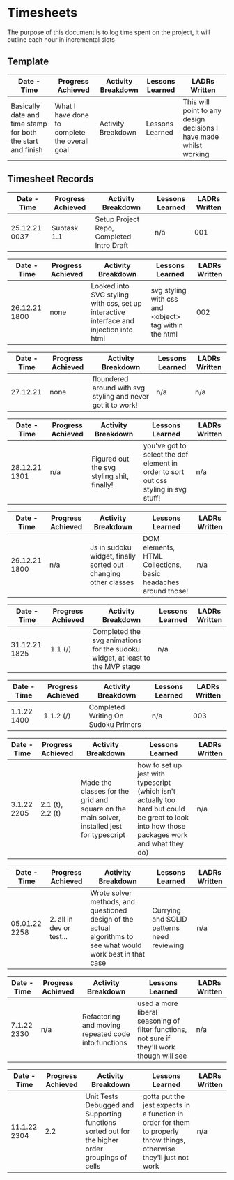 # Timesheets

The purpose of this document is to log time spent on the project, it will outline each hour in incremental slots

## Template

| Date - Time                                                 | Progress Achieved                             | Activity Breakdown | Lessons Learned | LADRs Written                                                      |
| ----------------------------------------------------------- | --------------------------------------------- | ------------------ | --------------- | ------------------------------------------------------------------ |
| Basically date and time stamp for both the start and finish | What I have done to complete the overall goal | Activity Breakdown | Lessons Learned | This will point to any design decisions I have made whilst working |

## Timesheet Records

| Date - Time   | Progress Achieved | Activity Breakdown                        | Lessons Learned | LADRs Written |
| ------------- | ----------------- | ----------------------------------------- | --------------- | ------------- |
| 25.12.21 0037 | Subtask 1.1       | Setup Project Repo, Completed Intro Draft | n/a             | 001           |

| Date - Time   | Progress Achieved | Activity Breakdown                                                                     | Lessons Learned                                         | LADRs Written |
| ------------- | ----------------- | -------------------------------------------------------------------------------------- | ------------------------------------------------------- | ------------- |
| 26.12.21 1800 | none              | Looked into SVG styling with css, set up interactive interface and injection into html | svg styling with css and \<object\> tag within the html | 002           |

| Date - Time | Progress Achieved | Activity Breakdown                                           | Lessons Learned | LADRs Written |
| ----------- | ----------------- | ------------------------------------------------------------ | --------------- | ------------- |
| 27.12.21    | none              | floundered around with svg styling and never got it to work! | n/a             | n/a           |

| Date - Time   | Progress Achieved | Activity Breakdown                         | Lessons Learned                                                                     | LADRs Written |
| ------------- | ----------------- | ------------------------------------------ | ----------------------------------------------------------------------------------- | ------------- |
| 28.12.21 1301 | n/a               | Figured out the svg styling shit, finally! | you've got to select the def element in order to sort out css styling in svg stuff! | n/a           |

| Date - Time   | Progress Achieved | Activity Breakdown                                             | Lessons Learned                                               | LADRs Written |
| ------------- | ----------------- | -------------------------------------------------------------- | ------------------------------------------------------------- | ------------- |
| 29.12.21 1800 | n/a               | Js in sudoku widget, finally sorted out changing other classes | DOM elements, HTML Collections, basic headaches around those! | n/a           |

| Date - Time   | Progress Achieved | Activity Breakdown                                                            | Lessons Learned | LADRs Written |
| ------------- | ----------------- | ----------------------------------------------------------------------------- | --------------- | ------------- |
| 31.12.21 1825 | 1.1 (/)           | Completed the svg animations for the sudoku widget, at least to the MVP stage | n/a             |

| Date - Time | Progress Achieved | Activity Breakdown                  | Lessons Learned | LADRs Written |
| ----------- | ----------------- | ----------------------------------- | --------------- | ------------- |
| 1.1.22 1400 | 1.1.2 (/)         | Completed Writing On Sudoku Primers | n/a             | 003           |

| Date - Time | Progress Achieved | Activity Breakdown                                                                         | Lessons Learned                                                                                                                             | LADRs Written |
| ----------- | ----------------- | ------------------------------------------------------------------------------------------ | ------------------------------------------------------------------------------------------------------------------------------------------- | ------------- |
| 3.1.22 2205 | 2.1 (t), 2.2 (t)  | Made the classes for the grid and square on the main solver, installed jest for typescript | how to set up jest with typescript (which isn't actually too hard but could be great to look into how those packages work and what they do) | n/a           |

| Date - Time   | Progress Achieved        | Activity Breakdown                                                                                            | Lessons Learned                            | LADRs Written |
| ------------- | ------------------------ | ------------------------------------------------------------------------------------------------------------- | ------------------------------------------ | ------------- |
| 05.01.22 2258 | 2. all in dev or test... | Wrote solver methods, and questioned design of the actual algorithms to see what would work best in that case | Currying and SOLID patterns need reviewing | n/a           |

| Date - Time | Progress Achieved | Activity Breakdown                                  | Lessons Learned                                                                             | LADRs Written |
| ----------- | ----------------- | --------------------------------------------------- | ------------------------------------------------------------------------------------------- | ------------- |
| 7.1.22 2330 | n/a               | Refactoring and moving repeated code into functions | used a more liberal seasoning of filter functions, not sure if they'll work though will see | n/a           |


| Date - Time | Progress Achieved | Activity Breakdown | Lessons Learned | LADRs Written |
| --- | --- | --- | --- | --- |
| 11.1.22 2304 | 2.2 | Unit Tests Debugged and Supporting functions sorted out for the higher order groupings of cells | gotta put the jest expects in a function in order for them to properly throw things, otherwise they'll just not work | n/a |

